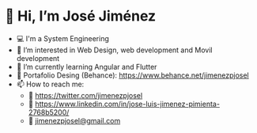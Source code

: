 # 👋 Hi, I’m José Jiménez #
- :computer: I'm a System Engineering
- 👀 I’m interested in Web Design, web development and Movil development
- 🌱 I’m currently learning Angular and Flutter
- :briefcase: Portafolio Desing (Behance): https://www.behance.net/jimenezpjosel
- 📫 How to reach me:
    - :iphone: https://twitter.com/jimenezpjosel
    - :link: https://www.linkedin.com/in/jose-luis-jimenez-pimienta-2768b5200/
    - :email: jimenezpjosel@gmail.com

<!---
jimenezpjosel/jimenezpjosel is a ✨ special ✨ repository because its `README.md` (this file) appears on your GitHub profile.
You can click the Preview link to take a look at your changes.
--->
